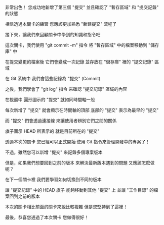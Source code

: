 非常出色！
您成功地新增了第三個 "提交"
並且確認了 "暫存區域" 和 "提交記錄" 的狀態

相信透過本關卡的練習
您應該更加熟悉 "新建提交" 流程了

接下來，讓我們來回顧關卡中學到的知識和指令吧

這次關卡，我們使用 "git commit -m" 指令
將 "暫存區域" 中的檔案移動到 "儲存庫" 中

在提交變更的檔案後
它們會變成一次記錄
並存放在 "儲存庫" 裡的 "提交記錄" 區域

在 Git 系統中
我們會這些記錄為 "提交" (Commit)

之後，我們學會了 "git log" 指令
來確認 "提交記錄" 區域的內容

在視窗中
圓形圖示的 "提交" 就如同時間軸一般

每次新增了 "提交"
就會顯示在時間軸的頂部
底部的 "提交" 表示為最早的 "提交"

而 "提交" 們會透過連接線
來讓使用者辨別它們之間的關係

旗子圖示 HEAD 所表示的
就是目前所在的 "提交" 

透過本次的關卡
您已經可以正式開始
使用 Git 指令來管理開發中的專案了！

不過，雖然您可以新增 "提交"
來記錄多個專案版本

但是，如果我們想要回到之前的版本
來解決最新版本遇到的問題
又應該怎麼做呢？

在下一個關卡裡
我們要學習如何切換到不同的版本

讓 "提交記錄" 中的 HEAD 旗子
能夠移動到其他 "提交" 上
並讓 "工作目錄" 的檔案回到之前的版本

本次的關卡相比前面的關卡來說比較複雜
但是您堅持到了這裡！

最後，恭喜您通過了本次關卡
您做得很好！


